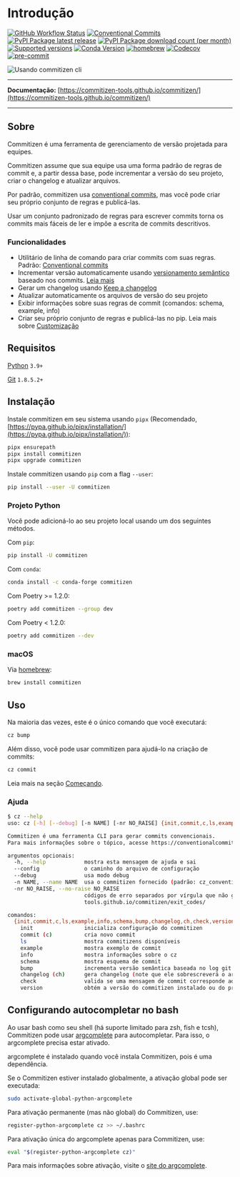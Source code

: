 # Introdução

[![GitHub Workflow Status](https://img.shields.io/github/actions/workflow/status/commitizen-tools/commitizen/pythonpackage.yml?label=python%20package&logo=github&logoColor=white&style=flat-square)](https://github.com/commitizen-tools/commitizen/actions)
[![Conventional Commits](https://img.shields.io/badge/Conventional%20Commits-1.0.0-yellow.svg?style=flat-square)](https://conventionalcommits.org)
[![PyPI Package latest release](https://img.shields.io/pypi/v/commitizen.svg?style=flat-square)](https://pypi.org/project/commitizen/)
[![PyPI Package download count (per month)](https://img.shields.io/pypi/dm/commitizen?style=flat-square)](https://pypi.org/project/commitizen/)
[![Supported versions](https://img.shields.io/pypi/pyversions/commitizen.svg?style=flat-square)](https://pypi.org/project/commitizen/)
[![Conda Version](https://img.shields.io/conda/vn/conda-forge/commitizen?style=flat-square)](https://anaconda.org/conda-forge/commitizen)
[![homebrew](https://img.shields.io/homebrew/v/commitizen?color=teal&style=flat-square)](https://formulae.brew.sh/formula/commitizen)
[![Codecov](https://img.shields.io/codecov/c/github/commitizen-tools/commitizen.svg?style=flat-square)](https://codecov.io/gh/commitizen-tools/commitizen)
[![pre-commit](https://img.shields.io/badge/pre--commit-enabled-brightgreen?style=flat-square&logo=pre-commit&logoColor=white)](https://github.com/pre-commit/pre-commit)

![Usando commitizen cli](https://commitizen-tools.github.io/commitizen/images/demo.gif)

---

**Documentação:** [https://commitizen-tools.github.io/commitizen/](https://commitizen-tools.github.io/commitizen/)

---

## Sobre

Commitizen é uma ferramenta de gerenciamento de versão projetada para equipes.

Commitizen assume que sua equipe usa uma forma padrão de regras de commit e, a partir dessa base, pode incrementar a versão do seu projeto, criar o changelog e atualizar arquivos.

Por padrão, commitizen usa [conventional commits](https://www.conventionalcommits.org), mas você pode criar seu próprio conjunto de regras e publicá-las.

Usar um conjunto padronizado de regras para escrever commits torna os commits mais fáceis de ler e impõe a escrita de commits descritivos.

### Funcionalidades

- Utilitário de linha de comando para criar commits com suas regras. Padrão: [Conventional commits](https://www.conventionalcommits.org)
- Incrementar versão automaticamente usando [versionamento semântico](https://semver.org/) baseado nos commits. [Leia mais](https://commitizen-tools.github.io/commitizen/commands/bump/)
- Gerar um changelog usando [Keep a changelog](https://keepachangelog.com/)
- Atualizar automaticamente os arquivos de versão do seu projeto
- Exibir informações sobre suas regras de commit (comandos: schema, example, info)
- Criar seu próprio conjunto de regras e publicá-las no pip. Leia mais sobre [Customização](https://commitizen-tools.github.io/commitizen/customization/)

## Requisitos

[Python](https://www.python.org/downloads/) `3.9+`

[Git](https://git-scm.com/downloads) `1.8.5.2+`

## Instalação

Instale commitizen em seu sistema usando `pipx` (Recomendado, [https://pypa.github.io/pipx/installation/](https://pypa.github.io/pipx/installation/)):

```bash
pipx ensurepath
pipx install commitizen
pipx upgrade commitizen
```

Instale commitizen usando `pip` com a flag `--user`:

```bash
pip install --user -U commitizen
```

### Projeto Python

Você pode adicioná-lo ao seu projeto local usando um dos seguintes métodos.

Com `pip`:

```bash
pip install -U commitizen
```

Com `conda`:

```bash
conda install -c conda-forge commitizen
```

Com Poetry >= 1.2.0:

```bash
poetry add commitizen --group dev
```

Com Poetry < 1.2.0:

```bash
poetry add commitizen --dev
```

### macOS

Via [homebrew](https://formulae.brew.sh/formula/commitizen):

```bash
brew install commitizen
```

## Uso

Na maioria das vezes, este é o único comando que você executará:

```bash
cz bump
```

Além disso, você pode usar commitizen para ajudá-lo na criação de commits:

```bash
cz commit
```

Leia mais na seção [Começando](https://commitizen-tools.github.io/commitizen/getting_started/).

### Ajuda

```bash
$ cz --help
uso: cz [-h] [--debug] [-n NAME] [-nr NO_RAISE] {init,commit,c,ls,example,info,schema,bump,changelog,ch,check,version} ...

Commitizen é uma ferramenta CLI para gerar commits convencionais.
Para mais informações sobre o tópico, acesse https://conventionalcommits.org/

argumentos opcionais:
  -h, --help            mostra esta mensagem de ajuda e sai
  --config              o caminho do arquivo de configuração
  --debug               usa modo debug
  -n NAME, --name NAME  usa o commitizen fornecido (padrão: cz_conventional_commits)
  -nr NO_RAISE, --no-raise NO_RAISE
                        códigos de erro separados por vírgula que não gerarão erro, ex: cz -nr 1,2,3 bump. Veja os códigos em https://commitizen-
                        tools.github.io/commitizen/exit_codes/

comandos:
  {init,commit,c,ls,example,info,schema,bump,changelog,ch,check,version}
    init                inicializa configuração do commitizen
    commit (c)          cria novo commit
    ls                  mostra commitizens disponíveis
    example             mostra exemplo de commit
    info                mostra informações sobre o cz
    schema              mostra esquema de commit
    bump                incrementa versão semântica baseada no log git
    changelog (ch)      gera changelog (note que ele sobrescreverá o arquivo existente)
    check               valida se uma mensagem de commit corresponde ao esquema do commitizen
    version             obtém a versão do commitizen instalado ou do projeto atual (padrão: commitizen instalado)
```

## Configurando autocompletar no bash

Ao usar bash como seu shell (há suporte limitado para zsh, fish e tcsh), Commitizen pode usar [argcomplete](https://kislyuk.github.io/argcomplete/) para autocompletar. Para isso, o argcomplete precisa estar ativado.

argcomplete é instalado quando você instala Commitizen, pois é uma dependência.

Se o Commitizen estiver instalado globalmente, a ativação global pode ser executada:

```bash
sudo activate-global-python-argcomplete
```

Para ativação permanente (mas não global) do Commitizen, use:

```bash
register-python-argcomplete cz >> ~/.bashrc
```

Para ativação única do argcomplete apenas para Commitizen, use:

```bash
eval "$(register-python-argcomplete cz)"
```

Para mais informações sobre ativação, visite o [site do argcomplete](https://kislyuk.github.io/argcomplete/).